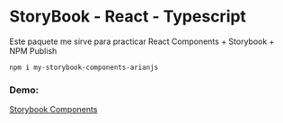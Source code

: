 # StoryBook - React - Typescript

Este paquete me sirve para practicar React Components + Storybook + NPM Publish

```
npm i my-storybook-components-arianjs
```

### Demo:
[Storybook Components](https://arianangoma.github.io/storybook-components/?path=/story/ui-mylabel--basic)
